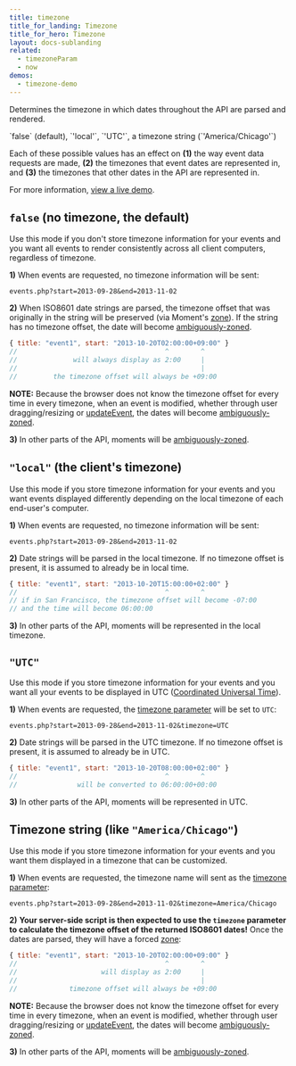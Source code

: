 ```yaml
---
title: timezone
title_for_landing: Timezone
title_for_hero: Timezone
layout: docs-sublanding
related:
  - timezoneParam
  - now
demos:
  - timezone-demo
---
```


Determines the timezone in which dates throughout the API are parsed and rendered.

<div class='spec' markdown='1'>
`false` (default), `'local'`, `'UTC'`, a timezone string (`'America/Chicago'`)
</div>

Each of these possible values has an effect on **(1)** the way event data requests are made, **(2)** the timezones that event dates are represented in, and **(3)** the timezones that other dates in the API are represented in.

For more information, [view a live demo](timezone-demo).


## `false` (no timezone, the default)

Use this mode if you don't store timezone information for your events and you want all events to render consistently across all client computers, regardless of timezone.

**1)** When events are requested, no timezone information will be sent:

```
events.php?start=2013-09-28&end=2013-11-02
```

**2)** When ISO8601 date strings are parsed, the timezone offset that was originally in the string will be preserved (via Moment's [zone](http://momentjs.com/docs/#/manipulating/timezone-offset/)). If the string has no timezone offset, the date will become [ambiguously-zoned](moment#ambiguously-zoned).

```js
{ title: "event1", start: "2013-10-20T02:00:00+09:00" }
//                                     ^        ^
//              will always display as 2:00     |
//                                              |
//         the timezone offset will always be +09:00
```

**NOTE:** Because the browser does not know the timezone offset for every time in every timezone, when an event is modified, whether through user dragging/resizing or [updateEvent](updateEvent), the dates will become [ambiguously-zoned](moment#ambiguously-zoned).

**3)** In other parts of the API, moments will be [ambiguously-zoned](moment#ambiguously-zoned).


## `"local"` (the client's timezone)

Use this mode if you store timezone information for your events and you want events displayed differently depending on the local timezone of each end-user's computer.

**1)** When events are requested, no timezone information will be sent:

```
events.php?start=2013-09-28&end=2013-11-02
```

**2)** Date strings will be parsed in the local timezone. If no timezone offset is present, it is assumed to already be in local time.

```js
{ title: "event1", start: "2013-10-20T15:00:00+02:00" }
//                                     ^        ^
// if in San Francisco, the timezone offset will become -07:00
// and the time will become 06:00:00
```

**3)** In other parts of the API, moments will be represented in the local timezone.


## `"UTC"`

Use this mode if you store timezone information for your events and you want all your events to be displayed in UTC ([Coordinated Universal Time](http://en.wikipedia.org/wiki/Coordinated_Universal_Time)).

**1)** When events are requested, the [timezone parameter](timezoneParam) will be set to `UTC`:

```
events.php?start=2013-09-28&end=2013-11-02&timezone=UTC
```

**2)** Date strings will be parsed in the UTC timezone. If no timezone offset is present, it is assumed to already be in UTC.

```js
{ title: "event1", start: "2013-10-20T08:00:00+02:00" }
//                                     ^        ^
//               will be converted to 06:00:00+00:00
```

**3)** In other parts of the API, moments will be represented in UTC.


## Timezone string (like `"America/Chicago"`)

Use this mode if you store timezone information for your events and you want them displayed in a timezone that can be customized.

**1)** When events are requested, the timezone name will sent as the [timezone parameter](timezoneParam):

```
events.php?start=2013-09-28&end=2013-11-02&timezone=America/Chicago
```

**2)** **Your server-side script is then expected to use the `timezone` parameter to calculate the timezone offset of the returned ISO8601 dates!** Once the dates are parsed, they will have a forced [zone](http://momentjs.com/docs/#/manipulating/timezone-offset/):

```js
{ title: "event1", start: "2013-10-20T02:00:00+09:00" }
//                                     ^        ^
//                     will display as 2:00     |
//                                              |
//             timezone offset will always be +09:00
```

**NOTE:** Because the browser does not know the timezone offset for every time in every timezone, when an event is modified, whether through user dragging/resizing or [updateEvent](updateEvent), the dates will become [ambiguously-zoned](moment#ambiguously-zoned).

**3)** In other parts of the API, moments will be [ambiguously-zoned](moment#ambiguously-zoned).
